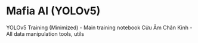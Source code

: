 # Mafia AI (YOLOv5)

YOLOv5 Training (Minimized) - Main training notebook
Cửu Âm Chân Kinh            - All data manipulation tools, utils 

